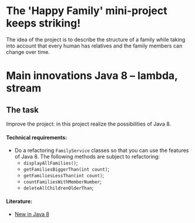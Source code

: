 # The 'Happy Family' mini-project keeps striking!

The idea of the project is to describe the structure of a family while taking into account that every human has
relatives and the family members can change over time.

# Main innovations Java 8 – lambda, stream

## The task

Improve the project: in this project realize the possibilities of Java 8.

#### Technical requirements:

- Do a refactoring `FamilyService` classes so that you can use the features of Java 8. The following methods are subject
  to refactoring:
    - `displayAllFamilies()`;
    - `getFamiliesBiggerThan(int count)`;
    - `getFamiliesLessThan(int count)`;
    - `countFamiliesWithMemberNumber`;
    - `deleteAllChildrenOlderThan`;

#### Literature:

- [New in Java 8](https://www.journaldev.com/2389/java-8-features-with-examples)

